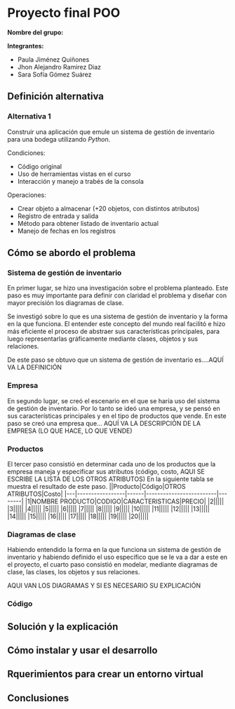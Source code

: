 # Proyecto final POO
**Nombre del grupo:**

**Integrantes:**
* Paula Jiménez Quiñones
* Jhon Alejandro Ramirez Diaz
* Sara Sofía Gómez Suárez

## Definición alternativa
### Alternativa 1
Construir una aplicación que emule un sistema de gestión de inventario para una bodega utilizando _Python_.

Condiciones:
+ Código original
+ Uso de herramientas vistas en el curso
+ Interacción y manejo a trabés de la consola
  
Operaciones:
+ Crear objeto a almacenar (+20 objetos, con distintos atributos)
+ Registro de entrada y salida
+ Método para obtener listado de inventario actual
+ Manejo de fechas en los registros
## Cómo se abordo el problema
### Sistema de gestión de inventario
En primer lugar, se hizo una investigación sobre el problema planteado. Este paso es muy importante para definir con claridad el problema y diseñar con mayor precisión los diagramas de clase.

Se investigó sobre lo que es una sistema de gestión de inventario y la forma en la que funciona. El entender este concepto del mundo real facilitó e hizo más eficiente el proceso de abstraer sus características principales, para luego representarlas gráficamente mediante clases, objetos y sus relaciones.

De este paso se obtuvo que un sistema de gestión de inventario es....AQUÍ VA LA DEFINICIÓN
### Empresa
En segundo lugar, se creó el escenario en el que se haría uso del sistema de gestión de inventario. Por lo tanto se ideó una empresa, y se pensó en sus características principales y en el tipo de productos que vende.
En este paso se creó una empresa que... AQUÍ VA LA DESCRIPCIÓN DE LA EMPRESA (LO QUE HACE, LO QUE VENDE)

### Productos
El tercer paso consistió en determinar cada uno de los productos que la empresa maneja y especificar sus atributos (código, costo, AQUI SE ESCRIBE LA LISTA DE LOS OTROS ATRIBUTOS)
En la siguiente tabla se muestra el resultado de este paso.
||Producto|Código|OTROS ATRIBUTOS|Costo|
|---|-----------------|------|-------------------------|--------|
|1|NOMBRE PRODUCTO|CODIGO|CARACTERISTICAS|PRECIO|
|2|||||
|3|||||
|4|||||
|5|||||
|6|||||
|7|||||
|8|||||
|9|||||
|10|||||
|11|||||
|12|||||
|13|||||
|14|||||
|15|||||
|16|||||
|17|||||
|18|||||
|19|||||
|20|||||

### Diagramas de clase
Habiendo entendido la forma en la que funciona un sistema de gestión de inventario y habiendo definido el uso específico que se le va a dar a este en el proyecto, el cuarto paso consistió en modelar, mediante diagramas de clase, las clases, los objetos y sus relaciones.

AQUI VAN LOS DIAGRAMAS Y SI ES NECESARIO SU EXPLICACIÓN
### Código


## Solución y la explicación

## Cómo instalar y usar el desarrollo
## Rquerimientos para crear un entorno virtual
## Conclusiones
